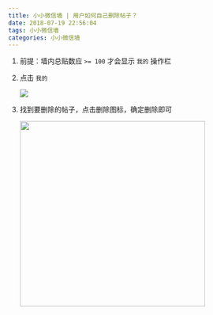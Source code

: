 ```yaml
---
title: 小小微信墙 | 用户如何自己删除帖子？
date: 2018-07-19 22:56:04
tags: 小小微信墙
categories: 小小微信墙
---
```


1. 前提：墙内总贴数应 `>= 100` 才会显示 `我的` 操作栏
<!-- more -->

2. 点击 `我的`

    ![](/images/2018-07-19-22-57-33.png)

3. 找到要删除的帖子，点击删除图标，确定删除即可

    <img src="/images/2018-07-19-22-57-50.png" width="375" />